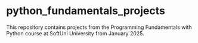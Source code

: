 # python_fundamentals_projects
This repository contains projects from the Programming Fundamentals with Python course at SoftUni University from January 2025.
